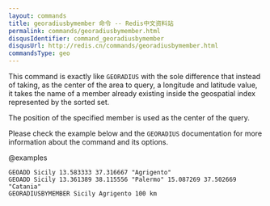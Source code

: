 ```yaml
---
layout: commands
title: georadiusbymember 命令 -- Redis中文资料站
permalink: commands/georadiusbymember.html
disqusIdentifier: command_georadiusbymember
disqusUrl: http://redis.cn/commands/georadiusbymember.html
commandsType: geo
---
```


This command is exactly like `GEORADIUS` with the sole difference that instead
of taking, as the center of the area to query, a longitude and latitude value, it takes the name of a member already existing inside the geospatial index represented by the sorted set.

The position of the specified member is used as the center of the query.

Please check the example below and the `GEORADIUS` documentation for more information about the command and its options.

@examples

```cli
GEOADD Sicily 13.583333 37.316667 "Agrigento"
GEOADD Sicily 13.361389 38.115556 "Palermo" 15.087269 37.502669 "Catania"
GEORADIUSBYMEMBER Sicily Agrigento 100 km
```
